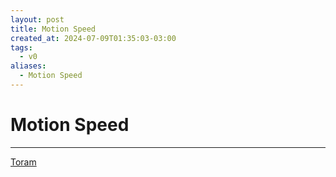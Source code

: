 ```yaml
---
layout: post
title: Motion Speed
created_at: 2024-07-09T01:35:03-03:00
tags:
  - v0
aliases:
  - Motion Speed
---
```

# Motion Speed
---
[Toram](_draft/2024/07/2024-07-06-Toram.md)